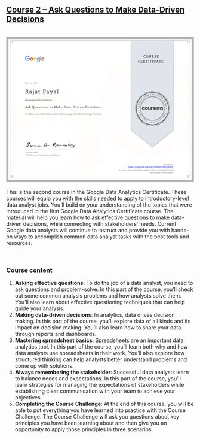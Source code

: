 ## [C​ourse 2 – Ask Questions to Make Data-Driven Decisions](https://www.coursera.org/learn/ask-questions-make-decisions?specialization=google-data-analytics)

&nbsp;
![cert](02_ask-questions-make-decisions.png)

This is the second course in the Google Data Analytics Certificate. These courses will equip you with the skills needed to apply to introductory-level data analyst jobs. You’ll build on your understanding of the topics that were introduced in the first Google Data Analytics Certificate course. The material will help you learn how to ask effective questions to make data-driven decisions, while connecting with stakeholders’ needs. Current Google data analysts will continue to instruct and provide you with hands-on ways to accomplish common data analyst tasks with the best tools and resources.

&nbsp;
### Course content

1. **Asking effective questions**: To do the job of a data analyst, you need to ask questions and problem-solve. In this part of the course, you’ll check out some common analysis problems and how analysts solve them. You’ll also learn about effective questioning techniques that can help guide your analysis.
2. **Making data-driven decisions**: In analytics, data drives decision making. In this part of the course, you’ll explore data of all kinds and its impact on decision making. You’ll also learn how to share your data through reports and dashboards.
3. **Mastering spreadsheet basics**: Spreadsheets are an important data analytics tool. In this part of the course, you’ll learn both why and how data analysts use spreadsheets in their work. You’ll also explore how structured thinking can help analysts better understand problems and come up with solutions. 
4. **Always remembering the stakeholder**: Successful data analysts learn to balance needs and expectations. In this part of the course, you’ll learn strategies for managing the expectations of stakeholders while establishing clear communication with your team to achieve your objectives.  
5. **Completing the Course Challenge**: At the end of this course, you will be able to put everything you have learned into practice with the Course Challenge. The Course Challenge will ask you questions about key principles you have been learning about and then give you an opportunity to apply those principles in three scenarios. 